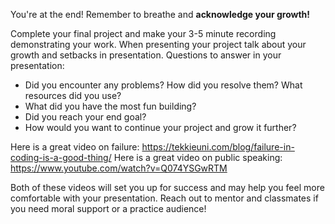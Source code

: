 You're at the end!  Remember to breathe and **acknowledge your growth!**

Complete your final project and make your 3-5 minute recording demonstrating your work.  When presenting your project talk about your growth and setbacks in presentation. Questions to answer in your presentation:
 - Did you encounter any problems? How did you resolve them? What resources did you use?
 - What did you have the most fun building?
 - Did you reach your end goal?
 - How would you want to continue your project and grow it further? 

Here is a great video on failure:
<https://tekkieuni.com/blog/failure-in-coding-is-a-good-thing/>
Here is a great video on public speaking: 
<https://www.youtube.com/watch?v=Q074YSGwRTM>

Both of these videos will set you up for success and may help you feel more comfortable with your presentation.  Reach out to mentor and classmates if you need moral support or a practice audience!
